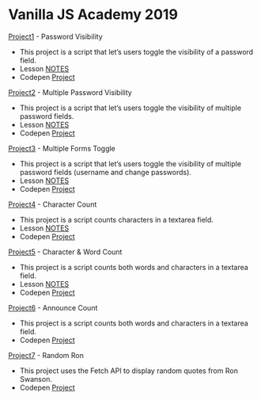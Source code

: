 # Vanilla JS Academy 2019

[Project1](project-01_toggle-password) - Password Visibility
- This project is a script that let’s users toggle the visibility of a password field.
- Lesson [NOTES](project-01_toggle-password/NOTES.md)
- Codepen [Project](https://codepen.io/eclecticcoding/pen/VwYyXvg)

[Project2](project-02_toggle-multiple-passwords) - Multiple Password Visibility
- This project is a script that let’s users toggle the visibility of multiple password fields.
- Lesson [NOTES](project-02_toggle-multiple-passwords/NOTES.md)
- Codepen [Project](https://codepen.io/eclecticcoding/pen/ExaQdrW)

[Project3](project-03_toggle-multiple-forms) - Multiple Forms Toggle
- This project is a script that let’s users toggle the visibility of multiple password fields (username and change passwords).
- Lesson [NOTES](project-03_toggle-multiple-forms/NOTES.md)
- Codepen [Project](https://codepen.io/eclecticcoding/pen/ExaQdrW)

[Project4](project-04_character-count) - Character Count
- This project is a script counts characters in a textarea field.
- Lesson [NOTES](project-04_character-count/NOTES.md)
- Codepen [Project](https://codepen.io/eclecticcoding/pen/YzPjPxd)

[Project5](project-05_character-word-count) - Character & Word Count
- This project is a script counts both words and characters in a textarea field.
- Lesson [NOTES](project-05_character-word-count/NOTES.md)
- Codepen [Project](https://codepen.io/eclecticcoding/pen/BayPypX)

[Project6](project-06_count-aria) - Announce Count
- This project is a script counts both words and characters in a textarea field.
- Codepen [Project](https://codepen.io/eclecticcoding/pen/xxbmeaw)

[Project7](project-07_random-ron) - Random Ron
- This project uses the Fetch API to display random quotes from Ron Swanson.
- Codepen [Project](https://codepen.io/eclecticcoding/pen/KKwrpQN)
